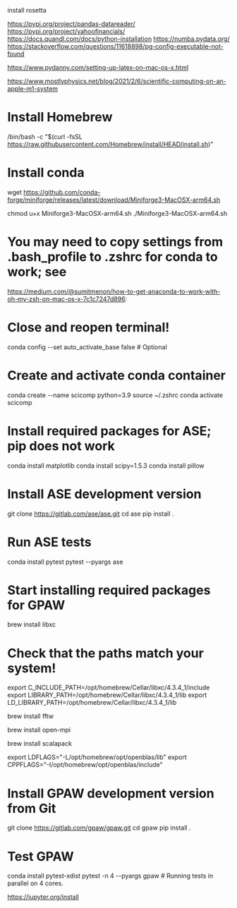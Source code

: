 
install rosetta

https://pypi.org/project/pandas-datareader/
https://pypi.org/project/yahoofinancials/
https://docs.quandl.com/docs/python-installation
https://numba.pydata.org/
https://stackoverflow.com/questions/11618898/pg-config-executable-not-found

https://www.pydanny.com/setting-up-latex-on-mac-os-x.html


https://www.mostlyphysics.net/blog/2021/2/6/scientific-computing-on-an-apple-m1-system


# Install Homebrew
/bin/bash -c "$(curl -fsSL https://raw.githubusercontent.com/Homebrew/install/HEAD/install.sh)"

# Install conda
wget https://github.com/conda-forge/miniforge/releases/latest/download/Miniforge3-MacOSX-arm64.sh

chmod u+x Miniforge3-MacOSX-arm64.sh
./Miniforge3-MacOSX-arm64.sh

# You may need to copy settings from .bash_profile to .zshrc for conda to work; see
https://medium.com/@sumitmenon/how-to-get-anaconda-to-work-with-oh-my-zsh-on-mac-os-x-7c1c7247d896:
# Close and reopen terminal!

conda config --set auto_activate_base false # Optional

# Create and activate conda container
conda create --name scicomp python=3.9
source ~/.zshrc
conda activate scicomp

# Install required packages for ASE; pip does not work
conda install matplotlib
conda install scipy=1.5.3
conda install pillow

# Install ASE development version
git clone https://gitlab.com/ase/ase.git
cd ase
pip install .

# Run ASE tests
conda install pytest
pytest --pyargs ase

# Start installing required packages for GPAW
brew install libxc

# Check that the paths match your system!
export C_INCLUDE_PATH=/opt/homebrew/Cellar/libxc/4.3.4_1/include
export LIBRARY_PATH=/opt/homebrew/Cellar/libxc/4.3.4_1/lib
export LD_LIBRARY_PATH=/opt/homebrew/Cellar/libxc/4.3.4_1/lib

brew install fftw

brew install open-mpi

brew install scalapack

export LDFLAGS="-L/opt/homebrew/opt/openblas/lib"
export CPPFLAGS="-I/opt/homebrew/opt/openblas/include"

# Install GPAW development version from Git
git clone https://gitlab.com/gpaw/gpaw.git
cd gpaw
pip install .

# Test GPAW
conda install pytest-xdist
pytest -n 4 --pyargs gpaw # Running tests in parallel on 4 cores.


https://jupyter.org/install

